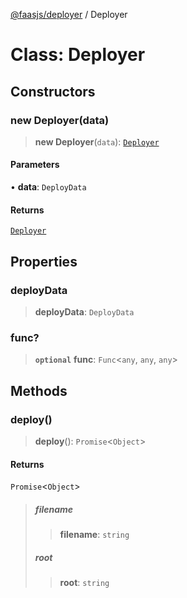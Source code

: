 [@faasjs/deployer](../README.md) / Deployer

# Class: Deployer

## Constructors

### new Deployer(data)

> **new Deployer**(`data`): [`Deployer`](Deployer.md)

#### Parameters

• **data**: `DeployData`

#### Returns

[`Deployer`](Deployer.md)

## Properties

### deployData

> **deployData**: `DeployData`

### func?

> **`optional`** **func**: `Func`\<`any`, `any`, `any`\>

## Methods

### deploy()

> **deploy**(): `Promise`\<`Object`\>

#### Returns

`Promise`\<`Object`\>

> ##### filename
>
> > **filename**: `string`
>
> ##### root
>
> > **root**: `string`
>
